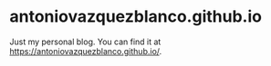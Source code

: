 #  antoniovazquezblanco.github.io

Just my personal blog. You can find it at https://antoniovazquezblanco.github.io/.